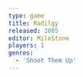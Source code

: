 ```yaml
---
type: game
title: Radilgy
released: 2005
editor: MileStone
players: 1
genres:
  - 'Shoot Them Up'
---
```

